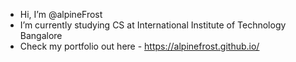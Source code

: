 - Hi, I’m @alpineFrost
- I’m currently studying CS at International Institute of Technology Bangalore
- Check my portfolio out here - https://alpinefrost.github.io/

